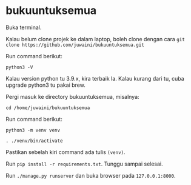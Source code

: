 # bukuuntuksemua

Buka terminal.

Kalau belum clone projek ke dalam laptop, boleh clone dengan cara
`git clone https://github.com/juwaini/bukuuntuksemua.git`

Run command berikut:

`python3 -V`

Kalau version python tu 3.9.x, kira terbaik la. Kalau kurang dari tu, cuba upgrade python3 tu pakai brew.

Pergi masuk ke directory bukuuntuksemua, misalnya:

`cd /home/juwaini/bukuuntuksemua`

Run command berikut:

`python3 -m venv venv`

`. ./venv/bin/activate`

Pastikan sebelah kiri command ada tulis `(venv)`.

Run `pip install -r requirements.txt`. Tunggu sampai selesai.

Run `./manage.py runserver` dan buka browser pada `127.0.0.1:8000`.
